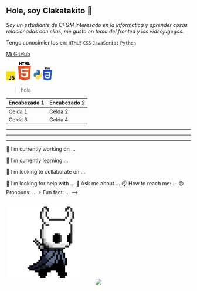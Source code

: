 
## Hola, soy Clakatakito 👋

*Soy un estudiante de CFGM interesado en la informatica y aprender cosas relacionadas con ellas, me gusta en tema del fronted y los videojugegos.*

Tengo conocimientos en: `HTML5` `CSS` `JavaScript` `Python`

[Mi GitHub](https://github.com/Clakatakito/Practicas)


<img src="JavaScript.png" alt="JavaScript" tittle="JavaScript" width="25"/><img src="HTML5.png" alt="JavaScript" tittle="JavaScript" width="50"/><img src="python.png" alt="Python" tittle="Python" width="25"/><img src="CSS.png" alt="CSS" tittle="CSS" width="25"/>

> hola

| Encabezado 1 | Encabezado 2 |
| ------------ | ------------ |
| Celda 1      | Celda 2      |
| Celda 3      | Celda 4      |


---

***

___

 🔭 I’m currently working on ...
 
 🌱 I’m currently learning ...
 
 👯 I’m looking to collaborate on ...
 
 🤔 I’m looking for help with ...
 💬 Ask me about ...
 📫 How to reach me: ...
 😄 Pronouns: ...
 ⚡ Fun fact: ...
-->

<img src="https://raw.githubusercontent.com/TanZng/TanZng/master/assets/hollor_knight3.gif" width="200"/>
<div style="text-align: center;">
  <img style="text-align: center;" src="horizon-forbbiden-west.gif" width="200"/>
</div>



